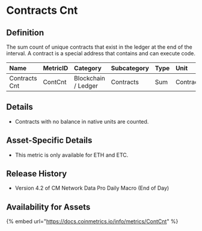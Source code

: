 # Contracts Cnt

## Definition

The sum count of unique contracts that exist in the ledger at the end of the interval. A contract is a special address that contains and can execute code.

| Name | MetricID | Category | Subcategory | Type | Unit | Interval |
| :--- | :--- | :--- | :--- | :--- | :--- | :--- |
| Contracts Cnt | ContCnt | Blockchain / Ledger | Contracts | Sum | Contracts | 1 day |

## Details

* Contracts with no balance in native units are counted.

## Asset-Specific Details

* This metric is only available for ETH and ETC.

## Release History

* Version 4.2 of CM Network Data Pro Daily Macro \(End of Day\)

## Availability for Assets

{% embed url="https://docs.coinmetrics.io/info/metrics/ContCnt" %}

